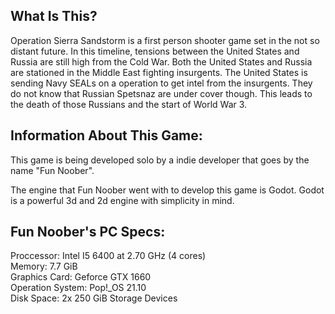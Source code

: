 <h2>What Is This?</h2>
<p>Operation Sierra Sandstorm is a first person shooter game set in the not so distant future. In this timeline, tensions between
    the United States and Russia are still high from the Cold War. Both the United States and Russia are stationed in the Middle East
    fighting insurgents. The United States is sending Navy SEALs on a operation to get intel from the insurgents. They do not know that
    Russian Spetsnaz are under cover though. This leads to the death of those Russians and the start of World War 3.
</p>

<h2>Information About This Game:</h2>
<p>This game is being developed solo by a indie developer that goes by the name "Fun Noober". <br/> </p>
<p>The engine that Fun Noober went with to develop this game is Godot. Godot is a powerful 3d and 2d engine with simplicity in mind. <br/></p>

<h2>Fun Noober's PC Specs:</h2>
<p>Proccessor: Intel I5 6400 at 2.70 GHz (4 cores) <br/> Memory: 7.7 GiB <br/> Graphics Card: Geforce GTX 1660 <br/> Operation System: Pop!_OS 21.10 <br/> Disk Space: 2x 250 GiB Storage Devices</p>
